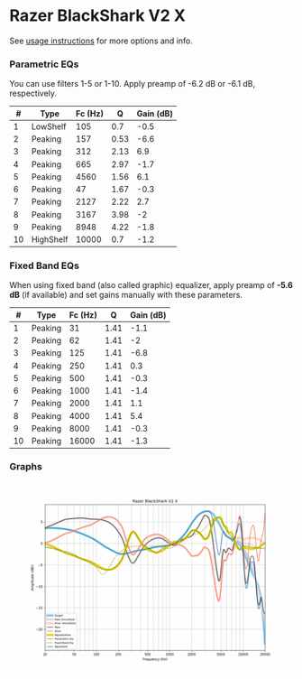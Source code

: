# Razer BlackShark V2 X
See [usage instructions](https://github.com/jaakkopasanen/AutoEq#usage) for more options and info.

### Parametric EQs
You can use filters 1-5 or 1-10. Apply preamp of -6.2 dB or -6.1 dB, respectively.

|   # | Type      |   Fc (Hz) |    Q |   Gain (dB) |
|-----|-----------|-----------|------|-------------|
|   1 | LowShelf  |       105 | 0.7  |        -0.5 |
|   2 | Peaking   |       157 | 0.53 |        -6.6 |
|   3 | Peaking   |       312 | 2.13 |         6.9 |
|   4 | Peaking   |       665 | 2.97 |        -1.7 |
|   5 | Peaking   |      4560 | 1.56 |         6.1 |
|   6 | Peaking   |        47 | 1.67 |        -0.3 |
|   7 | Peaking   |      2127 | 2.22 |         2.7 |
|   8 | Peaking   |      3167 | 3.98 |        -2   |
|   9 | Peaking   |      8948 | 4.22 |        -1.8 |
|  10 | HighShelf |     10000 | 0.7  |        -1.2 |

### Fixed Band EQs
When using fixed band (also called graphic) equalizer, apply preamp of **-5.6 dB** (if available) and set gains manually with these parameters.

|   # | Type    |   Fc (Hz) |    Q |   Gain (dB) |
|-----|---------|-----------|------|-------------|
|   1 | Peaking |        31 | 1.41 |        -1.1 |
|   2 | Peaking |        62 | 1.41 |        -2   |
|   3 | Peaking |       125 | 1.41 |        -6.8 |
|   4 | Peaking |       250 | 1.41 |         0.3 |
|   5 | Peaking |       500 | 1.41 |        -0.3 |
|   6 | Peaking |      1000 | 1.41 |        -1.4 |
|   7 | Peaking |      2000 | 1.41 |         1.1 |
|   8 | Peaking |      4000 | 1.41 |         5.4 |
|   9 | Peaking |      8000 | 1.41 |        -0.3 |
|  10 | Peaking |     16000 | 1.41 |        -1.3 |

### Graphs
![](./Razer%20BlackShark%20V2%20X.png)
